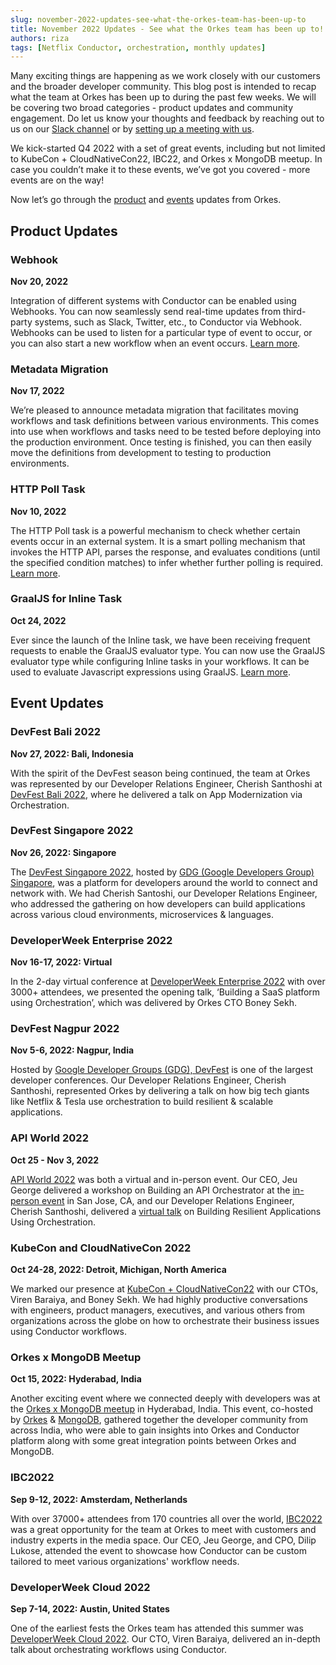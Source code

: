 ```yaml
---
slug: november-2022-updates-see-what-the-orkes-team-has-been-up-to
title: November 2022 Updates - See what the Orkes team has been up to!
authors: riza
tags: [Netflix Conductor, orchestration, monthly updates]
---
```


Many exciting things are happening as we work closely with our customers and the broader developer community. This blog post is intended to recap what the team at Orkes has been up to during the past few weeks. We will be covering two broad categories - product updates and community engagement. Do let us know your thoughts and feedback by reaching out to us on our [Slack channel](https://app.slack.com/client/T02KG20GJ1Z/C02K1B5PM0X) or by [setting up a meeting with us](https://share.hsforms.com/1TmggEej4TbCm0sTWKFDahwcfl4g).

We kick-started Q4 2022 with a set of great events, including but not limited to KubeCon + CloudNativeCon22, IBC22, and Orkes x MongoDB meetup. In case you couldn’t make it to these events, we’ve got you covered - more events are on the way!

Now let’s go through the [product](/content/blog/november-2022-updates-see-what-the-orkes-team-has-been-up-to#product-updates) and [events](/content/blog/november-2022-updates-see-what-the-orkes-team-has-been-up-to#event-updates) updates from Orkes.

## Product Updates

### Webhook

**Nov 20, 2022**

Integration of different systems with Conductor can be enabled using Webhooks. You can now seamlessly send real-time updates from third-party systems, such as Slack, Twitter, etc., to Conductor via Webhook. Webhooks can be used to listen for a particular type of event to occur, or you can also start a new workflow when an event occurs. [Learn more](https://orkes.io/content/docs/reference-docs/system-tasks/webhook-task).

### Metadata Migration

**Nov 17, 2022**

We’re pleased to announce metadata migration that facilitates moving workflows and task definitions between various environments. This comes into use when workflows and tasks need to be tested before deploying into the production environment. Once testing is finished, you can then easily move the definitions from development to testing to production environments.

### HTTP Poll Task

**Nov 10, 2022**

The HTTP Poll task is a powerful mechanism to check whether certain events occur in an external system. It is a smart polling mechanism that invokes the HTTP API, parses the response, and evaluates conditions (until the specified condition matches) to infer whether further polling is required. [Learn more](https://orkes.io/content/docs/reference-docs/system-tasks/http-poll-task).

### GraalJS for Inline Task

**Oct 24, 2022**

Ever since the launch of the Inline task, we have been receiving frequent requests to enable the GraalJS evaluator type. You can now use the GraalJS evaluator type while configuring Inline tasks in your workflows. It can be used to evaluate Javascript expressions using GraalJS. [Learn more](https://orkes.io/content/docs/reference-docs/system-tasks/inline-task).

## Event Updates

### DevFest Bali 2022

**Nov 27, 2022: Bali, Indonesia**

With the spirit of the DevFest season being continued, the team at Orkes was represented by our Developer Relations Engineer, Cherish Santhoshi at [DevFest Bali 2022](https://gdg.community.dev/events/details/google-gdg-bali-presents-devfest-bali-2022/), where he delivered a talk on App Modernization via Orchestration.

### DevFest Singapore 2022

**Nov 26, 2022: Singapore**

The [DevFest Singapore 2022](https://gdg.community.dev/events/details/google-gdg-singapore-presents-devfest-singapore-2022/), hosted by [GDG (Google Developers Group) Singapore](https://gdg.community.dev/gdg-singapore/), was a platform for developers around the world to connect and network with. We had Cherish Santoshi, our Developer Relations Engineer, who addressed the gathering on how developers can build applications across various cloud environments, microservices & languages.

### DeveloperWeek Enterprise 2022

**Nov 16-17, 2022: Virtual**

In the 2-day virtual conference at [DeveloperWeek Enterprise 2022](https://www.developerweek.com/enterprise-2022-speaker/?s=Boney%20Sekh&se=Building%20a%20SaaS%20Platform%20using%20Orchestration&img1=https://sessionize.com/image/e02d-400o400o2-PRJfyTUGkLDinDw5KDQMEZ.png%0D&utm_source=feathr&utm_medium=network&utm_campaign=Boney%20Sekh&discount=FTSPKOPEN&event=DeveloperWeek%20Enterprise%202022) with over 3000+ attendees, we presented the opening talk, ‘Building a SaaS platform using Orchestration’, which was delivered by Orkes CTO Boney Sekh.

### DevFest Nagpur 2022

**Nov 5-6, 2022: Nagpur, India**

Hosted by [Google Developer Groups (GDG), DevFest](https://devfestnagpur.in/) is one of the largest developer conferences. Our Developer Relations Engineer, Cherish Santhoshi, represented Orkes by delivering a talk on how big tech giants like Netflix & Tesla use orchestration to build resilient & scalable applications.

### API World 2022

**Oct 25 - Nov 3, 2022**

[API World 2022](https://emamo.com/event/api-world-ai-devworld-2022) was both a virtual and in-person event. Our CEO, Jeu George delivered a workshop on Building an API Orchestrator at the [in-person event](https://emamo.com/event/api-world-ai-devworld-2022/r/speaker/doug-sillars) in San Jose, CA, and our Developer Relations Engineer, Cherish Santhoshi, delivered a [virtual talk](https://emamo.com/event/api-world-ai-devworld-2022/r/speaker/cherish-santoshi) on Building Resilient Applications Using Orchestration.

### KubeCon and CloudNativeCon 2022

**Oct 24-28, 2022: Detroit, Michigan, North America**

We marked our presence at [KubeCon + CloudNativeCon22](https://events.linuxfoundation.org/kubecon-cloudnativecon-north-america/) with our CTOs, Viren Baraiya, and Boney Sekh. We had highly productive conversations with engineers, product managers, executives, and various others from organizations across the globe on how to orchestrate their business issues using Conductor workflows.

### Orkes x MongoDB Meetup

**Oct 15, 2022: Hyderabad, India**

Another exciting event where we connected deeply with developers was at the [Orkes x MongoDB meetup](https://www.meetup.com/hyderabad-software-engineers/events/288724091/) in Hyderabad, India. This event, co-hosted by [Orkes](https://orkes.io/) & [MongoDB](https://www.mongodb.com/home), gathered together the developer community from across India, who were able to gain insights into Orkes and Conductor platform along with some great integration points between Orkes and MongoDB.

### IBC2022

**Sep 9-12, 2022: Amsterdam, Netherlands**

With over 37000+ attendees from 170 countries all over the world, [IBC2022](https://ibc22.mapyourshow.com/8_0/exhibitor/exhibitor-details.cfm?exhid=10870) was a great opportunity for the team at Orkes to meet with customers and industry experts in the media space. Our CEO, Jeu George, and CPO, Dilip Lukose, attended the event to showcase how Conductor can be custom tailored to meet various organizations' workflow needs.

### DeveloperWeek Cloud 2022

**Sep 7-14, 2022: Austin, United States**

One of the earliest fests the Orkes team has attended this summer was [DeveloperWeek Cloud 2022](https://www.developerweek.com/global/conference/cloud/). Our CTO, Viren Baraiya, delivered an in-depth talk about orchestrating workflows using Conductor.
